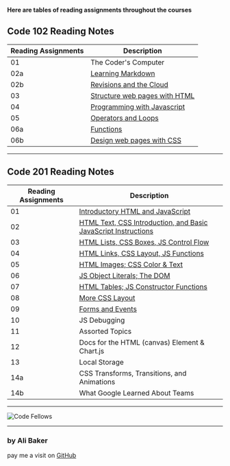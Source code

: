 
**Here are tables of reading assignments throughout the courses**

## Code 102 Reading Notes

| Reading Assignments | Description |
| ------------------- | ----------- |
| 01                  | The Coder's Computer        |
| 02a                 | [Learning Markdown](https://alibakersartawi.github.io/reading-notes/about) |
| 02b                 | [Revisions and the Cloud](https://alibakersartawi.github.io/reading-notes/GitIntro) |
| 03                  | [Structure web pages with HTML](https://alibakersartawi.github.io/reading-notes/html1) |
| 04                  | [Programming with Javascript](https://alibakersartawi.github.io/reading-notes/javascript) |
| 05                  | [Operators and Loops](https://alibakersartawi.github.io/reading-notes/operators&loops) |
| 06a                 | [Functions](https://alibakersartawi.github.io/reading-notes/functions) |
| 06b                 | [Design web pages with CSS](https://alibakersartawi.github.io/reading-notes/cssdesign) |

---

## Code 201 Reading Notes

| Reading Assignments | Description |
| ------------------- | ----------- |
| 01                  | [Introductory HTML and JavaScript](https://alibakersartawi.github.io/reading-notes/class-01) |
| 02                  | [HTML Text, CSS Introduction, and Basic JavaScript Instructions](https://alibakersartawi.github.io/reading-notes/class-02) |
| 03                  | [HTML Lists, CSS Boxes, JS Control Flow](https://alibakersartawi.github.io/reading-notes/class-03) |
| 04                  | [HTML Links, CSS Layout, JS Functions](https://alibakersartawi.github.io/reading-notes/class-04) |
| 05                  | [HTML Images; CSS Color & Text](https://alibakersartawi.github.io/reading-notes/class-05) |
| 06                  | [JS Object Literals; The DOM](https://alibakersartawi.github.io/reading-notes/class-06) |
| 07                  | [HTML Tables; JS Constructor Functions](https://alibakersartawi.github.io/reading-notes/class-07) |
| 08                  | [More CSS Layout](https://alibakersartawi.github.io/reading-notes/class-08) |
| 09                  | [Forms and Events](https://alibakersartawi.github.io/reading-notes/class-09) |
| 10                  | JS Debugging |
| 11                  | Assorted Topics |
| 12                  | Docs for the HTML (canvas) Element & Chart.js |
| 13                  | Local Storage |
| 14a                 | CSS Transforms, Transitions, and Animations |
| 14b                 | What Google Learned About Teams |

---

![Code Fellows](https://avatars.githubusercontent.com/u/3904529?s=280&v=4)

---

### **by Ali Baker**
pay me a visit on [GitHub](https://github.com/AliBakerSartawi)
